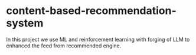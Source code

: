 # content-based-recommendation-system
In  this project we use ML and reinforcement learning with forging of LLM to enhanced the feed from recommended engine.
